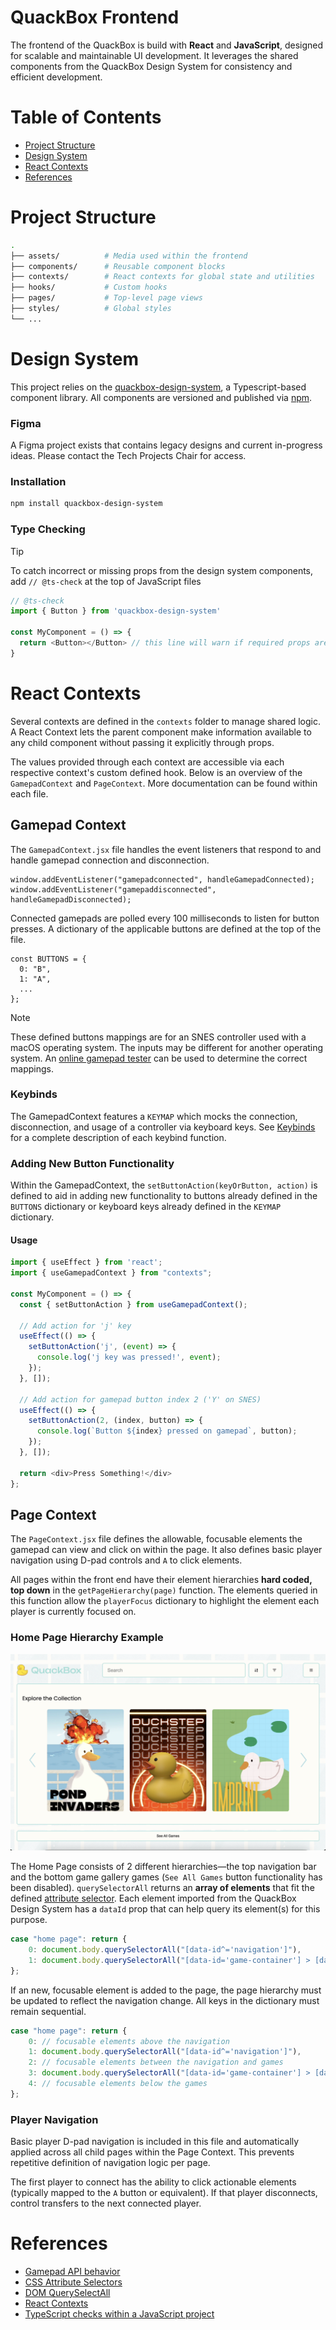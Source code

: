 
# QuackBox Frontend

The frontend of the QuackBox is build with **React** and **JavaScript**, designed for scalable and maintainable UI development. It leverages the shared components from the QuackBox Design System for consistency and efficient development.

# Table of Contents
- [Project Structure](#project-structure)
- [Design System](#design-system)
- [React Contexts](#react-contexts)
- [References](#references)

# Project Structure

```bash
.
├── assets/          # Media used within the frontend
├── components/      # Reusable component blocks
├── contexts/        # React contexts for global state and utilities
├── hooks/           # Custom hooks
├── pages/           # Top-level page views
├── styles/          # Global styles
└── ...
```

# Design System
This project relies on the [quackbox-design-system](https://github.com/rit-coms/quackbox-design-system), a Typescript-based component library. All components are versioned and published via [npm](https://www.npmjs.com/package/quackbox-design-system).

### Figma
A Figma project exists that contains legacy designs and current in-progress ideas. Please contact the Tech Projects Chair for access.

### Installation
```bash
npm install quackbox-design-system
```

### Type Checking
> [!TIP]
> To catch incorrect or missing props from the design system components, add `// @ts-check` at the top of JavaScript files

```javascript
// @ts-check
import { Button } from 'quackbox-design-system'

const MyComponent = () => {
  return <Button></Button> // this line will warn if required props are missing
}
```

# React Contexts
Several contexts are defined in the `contexts` folder to manage shared logic. A React Context lets the parent component make information available to any child component without passing it explicitly through props.

The values provided through each context are accessible via each respective context's custom defined hook. Below is an overview of the `GamepadContext` and `PageContext`. More documentation can be found within each file.

## Gamepad Context
The `GamepadContext.jsx` file handles the event listeners that respond to and handle gamepad connection and disconnection.

```
window.addEventListener("gamepadconnected", handleGamepadConnected);
window.addEventListener("gamepaddisconnected", handleGamepadDisconnected);
```

Connected gamepads are polled every 100 milliseconds to listen for button presses. A dictionary of the applicable buttons are defined at the top of the file.

```
const BUTTONS = {
  0: "B",
  1: "A",
  ...
};
```
> [!NOTE]
> These defined buttons mappings are for an SNES controller used with a macOS operating system. The inputs may be different for another operating system. An [online gamepad tester](https://hardwaretester.com/gamepad) can be used to determine the correct mappings.

### Keybinds
The GamepadContext features a `KEYMAP` which mocks the connection, disconnection, and usage of a controller via keyboard keys. See [Keybinds](./context/Keybinds.md) for a complete description of each keybind function.

### Adding New Button Functionality
Within the GamepadContext, the `setButtonAction(keyOrButton, action)` is defined to aid in adding new functionality to buttons already defined in the `BUTTONS` dictionary or keyboard keys already defined in the `KEYMAP` dictionary.

#### Usage

```javascript
import { useEffect } from 'react';
import { useGamepadContext } from "contexts";

const MyComponent = () => {
  const { setButtonAction } from useGamepadContext();

  // Add action for 'j' key
  useEffect(() => {
    setButtonAction('j', (event) => {
      console.log('j key was pressed!', event);
    });
  }, []);

  // Add action for gamepad button index 2 ('Y' on SNES)
  useEffect(() => {
    setButtonAction(2, (index, button) => {
      console.log(`Button ${index} pressed on gamepad`, button);
    });
  }, []);

  return <div>Press Something!</div>
};
```

## Page Context
The `PageContext.jsx` file defines the allowable, focusable elements the gamepad can view and click on within the page. It also defines basic player navigation using D-pad controls and `A` to click elements.

All pages within the front end have their element hierarchies **hard coded, top down** in the `getPageHierarchy(page)` function. The elements queried in this function allow the `playerFocus` dictionary to highlight the element each player is currently focused on.

### Home Page Hierarchy Example

![QuackBox Home Page UI](./assets/HomePage.png)

The Home Page consists of 2 different hierarchies—the top navigation bar and the bottom game gallery games (`See All Games` button functionality has been disabled). `querySelectorAll` returns an **array of elements** that fit the defined [attribute selector](https://developer.mozilla.org/en-US/docs/Web/CSS/Attribute_selectors). Each element imported from the QuackBox Design System has a `dataId` prop that can help query its element(s) for this purpose.    

``` javascript
case "home page": return {
    0: document.body.querySelectorAll("[data-id^='navigation']"),
    1: document.body.querySelectorAll("[data-id='game-container'] > [data-id^='game']"),
};
```
If an new, focusable element is added to the page, the page hierarchy must be updated to reflect the navigation change. All keys in the dictionary must remain sequential.

``` javascript
case "home page": return {
    0: // focusable elements above the navigation
    1: document.body.querySelectorAll("[data-id^='navigation']"),
    2: // focusable elements between the navigation and games
    3: document.body.querySelectorAll("[data-id='game-container'] > [data-id^='game']"),
    4: // focusable elements below the games
};
```

### Player Navigation


Basic player D-pad navigation is included in this file and automatically applied across all child pages within the Page Context. This prevents repetitive definition of navigation logic per page.

The first player to connect has the ability to click actionable elements (typically mapped to the `A` button or equivalent). If that player disconnects, control transfers to the next connected player.


# References
- [Gamepad API behavior](https://developer.mozilla.org/en-US/docs/Web/API/Gamepad_API)
- [CSS Attribute Selectors](https://developer.mozilla.org/en-US/docs/Web/CSS/Attribute_selectors)
- [DOM QuerySelectAll](https://developer.mozilla.org/en-US/docs/Web/API/Document/querySelectorAll)
- [React Contexts](https://react.dev/learn/passing-data-deeply-with-context)
- [TypeScript checks within a JavaScript project](https://www.typescriptlang.org/docs/handbook/intro-to-js-ts.html#ts-check)